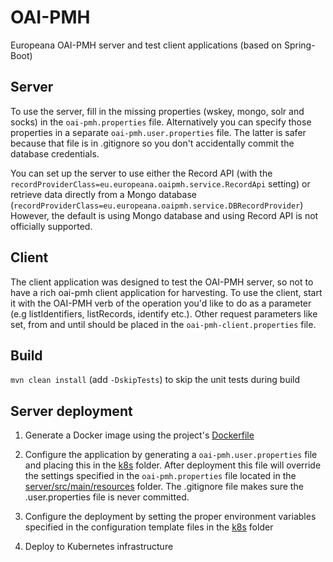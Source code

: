 # OAI-PMH
Europeana OAI-PMH server and test client applications (based on Spring-Boot)

## Server
To use the server, fill in the missing properties (wskey, mongo, solr and socks) in the `oai-pmh.properties` file. 
Alternatively you can specify those properties in a separate `oai-pmh.user.properties` file. The latter is safer because
that file is in .gitignore so you don't accidentally commit the database credentials.

You can set up the server to use either the Record API (with the `recordProviderClass=eu.europeana.oaipmh.service.RecordApi`
setting) or retrieve data directly from a Mongo database (`recordProviderClass=eu.europeana.oaipmh.service.DBRecordProvider`)
However, the default is using Mongo database and using Record API is not officially supported.

## Client
The client application was designed to test the OAI-PMH server, so not to have a rich oai-pmh client application 
for harvesting. To use the client, start it with the OAI-PMH verb of the operation you'd like to do as a parameter (e.g
listIdentifiers, listRecords, identify etc.). Other request parameters like set, from and until should be placed in the
`oai-pmh-client.properties` file.

## Build
``mvn clean install`` (add ``-DskipTests``) to skip the unit tests during build

## Server deployment
1. Generate a Docker image using the project's [Dockerfile](Dockerfile)

2. Configure the application by generating a `oai-pmh.user.properties` file and placing this in the 
[k8s](k8s) folder. After deployment this file will override the settings specified in the `oai-pmh.properties` file
located in the [server/src/main/resources](server/src/main/resources) folder. The .gitignore file makes sure the .user.properties file
is never committed.

3. Configure the deployment by setting the proper environment variables specified in the configuration template files
in the [k8s](k8s) folder

4. Deploy to Kubernetes infrastructure
